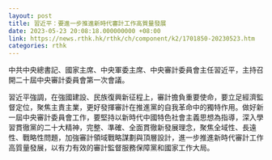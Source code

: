 ```yaml
---
layout: post
title: 習近平：要進一步推進新時代審計工作高質量發展
date: 2023-05-23 20:08:18.000000000 +08:00
link: https://news.rthk.hk/rthk/ch/component/k2/1701850-20230523.htm
categories: rthk
---
```


中共中央總書記、國家主席、中央軍委主席、中央審計委員會主任習近平，主持召開二十屆中央審計委員會第一次會議。

習近平強調，在強國建設、民族復興新征程上，審計擔負重要使命，要立足經濟監督定位，聚焦主責主業，更好發揮審計在推進黨的自我革命中的獨特作用。做好新一屆中央審計委員會工作，要堅持以新時代中國特色社會主義思想為指導，深入學習貫徹黨的二十大精神，完整、準確、全面貫徹新發展理念，聚焦全域性、長遠性、戰略性問題，加強審計領域戰略謀劃與頂層設計，進一步推進新時代審計工作高質量發展，以有力有效的審計監督服務保障黨和國家工作大局。
